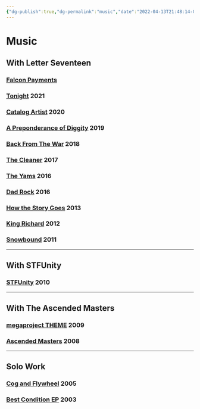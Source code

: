 ```yaml
---
{"dg-publish":true,"dg-permalink":"music","date":"2022-04-13T21:48:14-04:00","lastmod":"2022-04-13T21:52:07-04:00","permalink":"/music/","dgHomeLink":true,"dgPassFrontmatter":true}
---
```


# Music
## With Letter Seventeen
### [Falcon Payments](https://letterseventeen.bandcamp.com/album/falcon-payments)
### [Tonight][15] 2021
### [Catalog Artist][14] 2020
### [A Preponderance of Diggity][13] 2019
### [Back From The War][12] 2018
### [The Cleaner][11] 2017
### [The Yams][10] 2016
### [Dad Rock][9] 2016
### [How the Story Goes][8] 2013
### [King Richard][7] 2012
### [Snowbound][6] 2011

---

## With STFUnity
### [STFUnity][3] 2010

---
## With The Ascended Masters
### [megaproject THEME][5] 2009
### [Ascended Masters][4] 2008

---

## Solo Work
### [Cog and Flywheel][1] 2005
### [Best Condition EP][2] 2003

 [1]: http://music.grantmuller.com/album/cog-and-flywheel/
 [2]: http://music.grantmuller.com/album/best-condition-ep
 [3]: http://stfunity.bandcamp.com/
 [4]: http://ascendedmasters.bandcamp.com/album/megaproject-theme
 [5]: http://ascendedmasters.bandcamp.com/album/ascended-masters
 [6]: https://letterseventeen.bandcamp.com/album/snowbound
 [7]: https://letterseventeen.bandcamp.com/album/king-richard
 [8]: https://letterseventeen.bandcamp.com/album/how-the-story-goes
 [9]: https://letterseventeen.bandcamp.com/album/dad-rock
 [10]: https://letterseventeen.bandcamp.com/album/the-yams
 [11]: https://letterseventeen.bandcamp.com/album/the-cleaner
 [12]: https://letterseventeen.bandcamp.com/album/back-from-the-war
 [13]: https://letterseventeen.bandcamp.com/album/a-preponderance-of-diggity
 [14]: https://letterseventeen.bandcamp.com/album/catalog-artist
 [15]: https://letterseventeen.bandcamp.com/album/tonight
